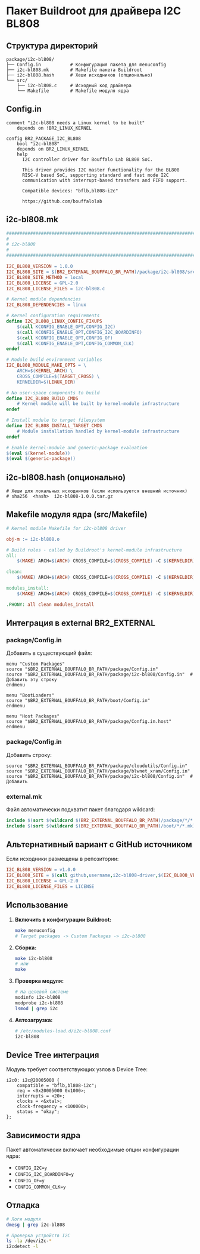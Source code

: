 # Пакет Buildroot для драйвера I2C BL808

## Структура директорий

```
package/i2c-bl808/
├── Config.in           # Конфигурация пакета для menuconfig
├── i2c-bl808.mk        # Makefile пакета Buildroot
├── i2c-bl808.hash      # Хеши исходников (опционально)
└── src/
    ├── i2c-bl808.c     # Исходный код драйвера
    └── Makefile        # Makefile модуля ядра
```

## Config.in

```kconfig
comment "i2c-bl808 needs a Linux kernel to be built"
	depends on !BR2_LINUX_KERNEL

config BR2_PACKAGE_I2C_BL808
	bool "i2c-bl808"
	depends on BR2_LINUX_KERNEL
	help
	  I2C controller driver for Bouffalo Lab BL808 SoC.
	  
	  This driver provides I2C master functionality for the BL808
	  RISC-V based SoC, supporting standard and fast mode I2C
	  communication with interrupt-based transfers and FIFO support.
	  
	  Compatible devices: "bflb,bl808-i2c"
	  
	  https://github.com/bouffalolab
```

## i2c-bl808.mk

```makefile
################################################################################
#
# i2c-bl808
#
################################################################################

I2C_BL808_VERSION = 1.0.0
I2C_BL808_SITE = $(BR2_EXTERNAL_BOUFFALO_BR_PATH)/package/i2c-bl808/src
I2C_BL808_SITE_METHOD = local
I2C_BL808_LICENSE = GPL-2.0
I2C_BL808_LICENSE_FILES = i2c-bl808.c

# Kernel module dependencies
I2C_BL808_DEPENDENCIES = linux

# Kernel configuration requirements
define I2C_BL808_LINUX_CONFIG_FIXUPS
	$(call KCONFIG_ENABLE_OPT,CONFIG_I2C)
	$(call KCONFIG_ENABLE_OPT,CONFIG_I2C_BOARDINFO)
	$(call KCONFIG_ENABLE_OPT,CONFIG_OF)
	$(call KCONFIG_ENABLE_OPT,CONFIG_COMMON_CLK)
endef

# Module build environment variables
I2C_BL808_MODULE_MAKE_OPTS = \
	ARCH=$(KERNEL_ARCH) \
	CROSS_COMPILE=$(TARGET_CROSS) \
	KERNELDIR=$(LINUX_DIR)

# No user-space components to build
define I2C_BL808_BUILD_CMDS
	# Kernel module will be built by kernel-module infrastructure
endef

# Install module to target filesystem
define I2C_BL808_INSTALL_TARGET_CMDS
	# Module installation handled by kernel-module infrastructure
endef

# Enable kernel-module and generic-package evaluation
$(eval $(kernel-module))
$(eval $(generic-package))
```

## i2c-bl808.hash (опционально)

```
# Хеши для локальных исходников (если используется внешний источник)
# sha256  <hash>  i2c-bl808-1.0.0.tar.gz
```

## Makefile модуля ядра (src/Makefile)

```makefile
# Kernel module Makefile for i2c-bl808 driver

obj-m := i2c-bl808.o

# Build rules - called by Buildroot's kernel-module infrastructure
all:
	$(MAKE) ARCH=$(ARCH) CROSS_COMPILE=$(CROSS_COMPILE) -C $(KERNELDIR) M=$(PWD) modules

clean:
	$(MAKE) ARCH=$(ARCH) CROSS_COMPILE=$(CROSS_COMPILE) -C $(KERNELDIR) M=$(PWD) clean

modules_install:
	$(MAKE) ARCH=$(ARCH) CROSS_COMPILE=$(CROSS_COMPILE) -C $(KERNELDIR) M=$(PWD) modules_install

.PHONY: all clean modules_install
```

## Интеграция в external BR2_EXTERNAL

### package/Config.in

Добавить в существующий файл:

```kconfig
menu "Custom Packages"
source "$BR2_EXTERNAL_BOUFFALO_BR_PATH/package/Config.in"
source "$BR2_EXTERNAL_BOUFFALO_BR_PATH/package/i2c-bl808/Config.in"  # Добавить эту строку
endmenu

menu "BootLoaders"
source "$BR2_EXTERNAL_BOUFFALO_BR_PATH/boot/Config.in"
endmenu

menu "Host Packages"
source "$BR2_EXTERNAL_BOUFFALO_BR_PATH/package/Config.in.host"
endmenu
```

### package/Config.in

Добавить строку:

```kconfig
source "$BR2_EXTERNAL_BOUFFALO_BR_PATH/package/cloudutils/Config.in"
source "$BR2_EXTERNAL_BOUFFALO_BR_PATH/package/blwnet_xram/Config.in"
source "$BR2_EXTERNAL_BOUFFALO_BR_PATH/package/i2c-bl808/Config.in"  # Добавить
```

### external.mk

Файл автоматически подхватит пакет благодаря wildcard:

```makefile
include $(sort $(wildcard $(BR2_EXTERNAL_BOUFFALO_BR_PATH)/package/*/*.mk))
include $(sort $(wildcard $(BR2_EXTERNAL_BOUFFALO_BR_PATH)/boot/*/*.mk))
```

## Альтернативный вариант с GitHub источником

Если исходники размещены в репозитории:

```makefile
I2C_BL808_VERSION = v1.0.0
I2C_BL808_SITE = $(call github,username,i2c-bl808-driver,$(I2C_BL808_VERSION))
I2C_BL808_LICENSE = GPL-2.0
I2C_BL808_LICENSE_FILES = LICENSE
```

## Использование

1. **Включить в конфигурации Buildroot:**
   ```bash
   make menuconfig
   # Target packages -> Custom Packages -> i2c-bl808
   ```

2. **Сборка:**
   ```bash
   make i2c-bl808
   # или
   make
   ```

3. **Проверка модуля:**
   ```bash
   # На целевой системе
   modinfo i2c-bl808
   modprobe i2c-bl808
   lsmod | grep i2c
   ```

4. **Автозагрузка:**
   ```bash
   # /etc/modules-load.d/i2c-bl808.conf
   i2c-bl808
   ```

## Device Tree интеграция

Модуль требует соответствующих узлов в Device Tree:

```dts
i2c0: i2c@20005000 {
    compatible = "bflb,bl808-i2c";
    reg = <0x20005000 0x1000>;
    interrupts = <20>;
    clocks = <&xtal>;
    clock-frequency = <100000>;
    status = "okay";
};
```

## Зависимости ядра

Пакет автоматически включает необходимые опции конфигурации ядра:
- `CONFIG_I2C=y`
- `CONFIG_I2C_BOARDINFO=y` 
- `CONFIG_OF=y`
- `CONFIG_COMMON_CLK=y`

## Отладка

```bash
# Логи модуля
dmesg | grep i2c-bl808

# Проверка устройств I2C
ls -la /dev/i2c-*
i2cdetect -l
```